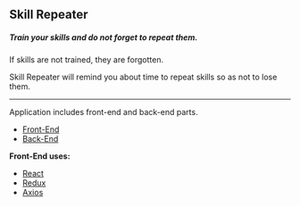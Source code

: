 ## Skill Repeater

##### Train your skills and do not forget to repeat them.
If skills are not trained, they are forgotten.

Skill Repeater will remind you about time to repeat skills so as not to lose them.

___

Application includes front-end and back-end parts.

- [Front-End](https://github.com/DmitryPosadskiy/SkillRepeatFront)
- [Back-End](https://github.com/DmitryPosadskiy/SkillRepeat)

**Front-End uses:**

* [React](https://github.com/facebook/react)
* [Redux](https://github.com/reduxjs/redux)
* [Axios](https://github.com/axios/axios)